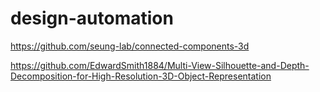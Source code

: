 # design-automation

https://github.com/seung-lab/connected-components-3d

https://github.com/EdwardSmith1884/Multi-View-Silhouette-and-Depth-Decomposition-for-High-Resolution-3D-Object-Representation

